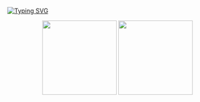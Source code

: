 <a href="https://git.io/typing-svg"><img src="https://readme-typing-svg.herokuapp.com?font=Fira+Code&duration=5002&pause=1002&color=F70202&center=true&vCenter=true&width=435&lines=%E5%A4%A9%E5%91%BD%E4%B8%8D%E8%B6%B3%E7%95%8F%EF%BC%8C%E7%A5%96%E5%AE%97%E4%B8%8D%E8%B6%B3%E6%B3%95%EF%BC%8C%E4%BA%BA%E8%A8%80%E4%B8%8D%E8%B6%B3%E6%81%A4" alt="Typing SVG" /></a>
<div align="center">
<span>  </span>
<img height="170px" src="https://github-readme-stats.vercel.app/api?username=xzxxzzzz000&show_icons=true&theme=dark" /><span>  </span><img height="170px" src="https://github-readme-stats.vercel.app/api/top-langs/?username=xzxxzzzz000&layout=compact&langs_count=8&show_icons=true&theme=dark" />
<span>  </span>
</div>
